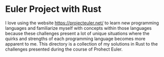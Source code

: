 # Euler Project with Rust

I love using the website <a href="projecteuler.net/">https://projecteuler.net/</a> to learn new programming languages and familiarize myself with concepts within those languages because these challenges present a lot of unique situations where the quirks and strengths of each programming language becomes more apparent to me. This directory is a collection of my solutions in Rust to the challenges presented during the course of Prohect Euler.